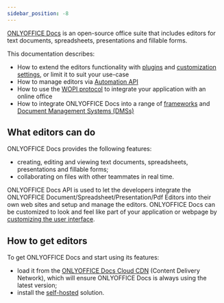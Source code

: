 ```yaml
---
sidebar_position: -8
---
```


[ONLYOFFICE Docs](https://www.onlyoffice.com/download-docs.aspx?from=api#docs-developer) is an open-source office suite that includes editors for text documents, spreadsheets, presentations and fillable forms.

This documentation describes:

- How to extend the editors functionality with [plugins](../usage-api/config/editor/Plugins.md) and [customization settings](../usage-api/config/editor/customization/customization%20-%20Standard%20branding.md), or limit it to suit your use-case
- How to manage editors via [Automation API](../usage-api/automation-api.md)
- How to use the [WOPI protocol](../using-wopi/overview.md) to integrate your application with an online office
- How to integrate ONLYOFFICE Docs into a range of [frameworks](./Frontend%20Frameworks/React.md) and [Document Management Systems (DMSs)](./Ready-to-use%20connectors/Nextcloud%20integration.md)

## What editors can do

ONLYOFFICE Docs provides the following features:

- creating, editing and viewing text documents, spreadsheets, presentations and fillable forms;
- collaborating on files with other teammates in real time.

ONLYOFFICE Docs API is used to let the developers integrate the ONLYOFFICE Document/Spreadsheet/Presentation/Pdf Editors into their own web sites and setup and manage the editors. ONLYOFFICE Docs can be customized to look and feel like part of your application or webpage by [customizing the user interface](../usage-api/config/editor/customization/customization%20-%20Standard%20branding.md).

## How to get editors

To get ONLYOFFICE Docs and start using its features:

- load it from the [ONLYOFFICE Docs Cloud CDN](./installation/Cloud.md) (Content Delivery Network), which will ensure ONLYOFFICE Docs is always using the latest version;
- install the [self-hosted](./installation/Self-hosted.md) solution.
